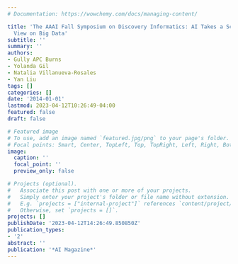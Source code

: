 ```yaml
---
# Documentation: https://wowchemy.com/docs/managing-content/

title: 'The AAAI Fall Symposium on Discovery Informatics: AI Takes a Science-Centered
  View on Big Data'
subtitle: ''
summary: ''
authors:
- Gully APC Burns
- Yolanda Gil
- Natalia Villanueva-Rosales
- Yan Liu
tags: []
categories: []
date: '2014-01-01'
lastmod: 2023-04-12T10:26:49-04:00
featured: false
draft: false

# Featured image
# To use, add an image named `featured.jpg/png` to your page's folder.
# Focal points: Smart, Center, TopLeft, Top, TopRight, Left, Right, BottomLeft, Bottom, BottomRight.
image:
  caption: ''
  focal_point: ''
  preview_only: false

# Projects (optional).
#   Associate this post with one or more of your projects.
#   Simply enter your project's folder or file name without extension.
#   E.g. `projects = ["internal-project"]` references `content/project/deep-learning/index.md`.
#   Otherwise, set `projects = []`.
projects: []
publishDate: '2023-04-12T14:26:49.850850Z'
publication_types:
- '2'
abstract: ''
publication: '*AI Magazine*'
---
```

